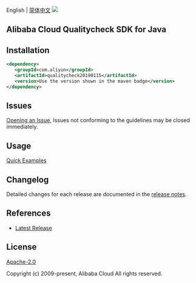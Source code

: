 English | [简体中文](README-CN.md)
![](https://aliyunsdk-pages.alicdn.com/icons/AlibabaCloud.svg)

## Alibaba Cloud Qualitycheck SDK for Java

## Installation

```xml
<dependency>
   <groupId>com.aliyun</groupId>
   <artifactId>qualitycheck20190115</artifactId>
   <version>Use the version shown in the maven badge</version>
</dependency>
```

## Issues
[Opening an Issue](https://github.com/aliyun/alibabacloud-java-sdk/issues/new), Issues not conforming to the guidelines may be closed immediately.

## Usage
[Quick Examples](https://github.com/aliyun/alibabacloud-java-sdk/blob/master/docs/0-Examples-EN.md#quick-examples)

## Changelog
Detailed changes for each release are documented in the [release notes](./ChangeLog.txt).

## References
* [Latest Release](https://github.com/aliyun/alibabacloud-java-sdk/)

## License
[Apache-2.0](http://www.apache.org/licenses/LICENSE-2.0)

Copyright (c) 2009-present, Alibaba Cloud All rights reserved.